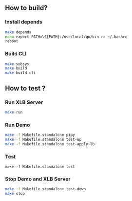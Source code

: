 ## How to build?

### Install depends

```bash
make depends
echo export PATH=\${PATH}:/usr/local/go/bin >> ~/.bashrc
reboot
```

### Build CLI

```bash
make subsys
make build
make build-cli
```

## How to test ?

### Run XLB Server

```bash
make run
```

### Run Demo

```bash
make -f Makefile.standalone pipy
make -f Makefile.standalone test-up
make -f Makefile.standalone test-apply-lb
```

### Test

```
make -f Makefile.standalone test
```



### Stop Demo and XLB Server

```bash
make -f Makefile.standalone test-down
make stop
```

